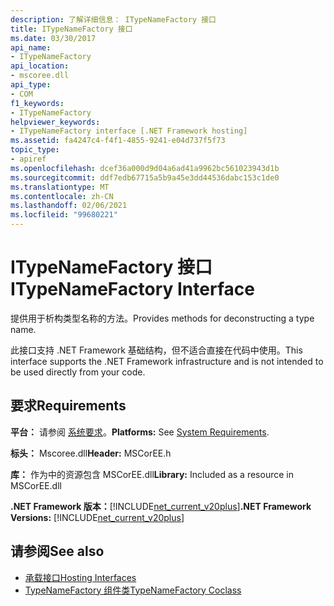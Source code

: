 ```yaml
---
description: 了解详细信息： ITypeNameFactory 接口
title: ITypeNameFactory 接口
ms.date: 03/30/2017
api_name:
- ITypeNameFactory
api_location:
- mscoree.dll
api_type:
- COM
f1_keywords:
- ITypeNameFactory
helpviewer_keywords:
- ITypeNameFactory interface [.NET Framework hosting]
ms.assetid: fa4247c4-f4f1-4855-9241-e04d737f5f73
topic_type:
- apiref
ms.openlocfilehash: dcef36a000d9d04a6ad41a9962bc561023943d1b
ms.sourcegitcommit: ddf7edb67715a5b9a45e3dd44536dabc153c1de0
ms.translationtype: MT
ms.contentlocale: zh-CN
ms.lasthandoff: 02/06/2021
ms.locfileid: "99680221"
---
```

# <a name="itypenamefactory-interface"></a><span data-ttu-id="0ba34-103">ITypeNameFactory 接口</span><span class="sxs-lookup"><span data-stu-id="0ba34-103">ITypeNameFactory Interface</span></span>

<span data-ttu-id="0ba34-104">提供用于析构类型名称的方法。</span><span class="sxs-lookup"><span data-stu-id="0ba34-104">Provides methods for deconstructing a type name.</span></span>  
  
 <span data-ttu-id="0ba34-105">此接口支持 .NET Framework 基础结构，但不适合直接在代码中使用。</span><span class="sxs-lookup"><span data-stu-id="0ba34-105">This interface supports the .NET Framework infrastructure and is not intended to be used directly from your code.</span></span>  
  
## <a name="requirements"></a><span data-ttu-id="0ba34-106">要求</span><span class="sxs-lookup"><span data-stu-id="0ba34-106">Requirements</span></span>  

 <span data-ttu-id="0ba34-107">**平台：** 请参阅 [系统要求](../../get-started/system-requirements.md)。</span><span class="sxs-lookup"><span data-stu-id="0ba34-107">**Platforms:** See [System Requirements](../../get-started/system-requirements.md).</span></span>  
  
 <span data-ttu-id="0ba34-108">**标头：** Mscoree.dll</span><span class="sxs-lookup"><span data-stu-id="0ba34-108">**Header:** MSCorEE.h</span></span>  
  
 <span data-ttu-id="0ba34-109">**库：** 作为中的资源包含 MSCorEE.dll</span><span class="sxs-lookup"><span data-stu-id="0ba34-109">**Library:** Included as a resource in MSCorEE.dll</span></span>  
  
 <span data-ttu-id="0ba34-110">**.NET Framework 版本：**[!INCLUDE[net_current_v20plus](../../../../includes/net-current-v20plus-md.md)]</span><span class="sxs-lookup"><span data-stu-id="0ba34-110">**.NET Framework Versions:** [!INCLUDE[net_current_v20plus](../../../../includes/net-current-v20plus-md.md)]</span></span>  
  
## <a name="see-also"></a><span data-ttu-id="0ba34-111">请参阅</span><span class="sxs-lookup"><span data-stu-id="0ba34-111">See also</span></span>

- [<span data-ttu-id="0ba34-112">承载接口</span><span class="sxs-lookup"><span data-stu-id="0ba34-112">Hosting Interfaces</span></span>](hosting-interfaces.md)
- [<span data-ttu-id="0ba34-113">TypeNameFactory 组件类</span><span class="sxs-lookup"><span data-stu-id="0ba34-113">TypeNameFactory Coclass</span></span>](typenamefactory-coclass.md)
